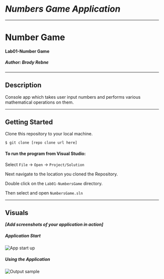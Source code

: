 # ***Numbers Game Application***
------------------------------

# Number Game
#### Lab01-Number Game
##### *Author: Brody Rebne*

------------------------------

## Description
Console app which takes user input numbers and performs various mathematical operations on them.

------------------------------

## Getting Started
Clone this repository to your local machine.
```
$ git clone [repo clone url here]
```
#### To run the program from Visual Studio:
Select ```File``` -> ```Open``` -> ```Project/Solution```

Next navigate to the location you cloned the Repository.

Double click on the ```Lab01-NumbersGame``` directory.

Then select and open ```NumbersGame.sln```

------------------------------

## Visuals
***[Add screenshots of your application in action]***

##### Application Start
![App start up](https://i.imgur.com/ykdN4Uy.png)
##### Using the Application
![Output sample](https://i.imgur.com/uflPEPH.png)
